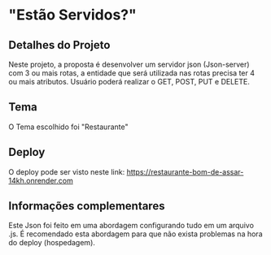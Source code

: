 #   "Estão Servidos?"


## Detalhes do Projeto 
Neste projeto, a proposta é desenvolver um servidor json (Json-server) com 3 ou mais rotas,
a entidade que será utilizada nas rotas precisa ter 4 ou mais atributos.
Usuário poderá realizar o GET, POST, PUT e DELETE.

## Tema 
O Tema escolhido foi "Restaurante"


## Deploy 
O deploy pode ser visto neste link: https://restaurante-bom-de-assar-14kh.onrender.com

## Informações complementares 
Este Json foi feito em uma abordagem configurando tudo em um arquivo .js. É recomendado esta abordagem para que não exista problemas na hora do deploy (hospedagem).

